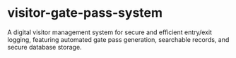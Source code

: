 # visitor-gate-pass-system
A digital visitor management system for secure and efficient entry/exit logging, featuring automated gate pass generation, searchable records, and secure database storage.
